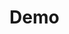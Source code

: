 # Demo

<vuep template="#example"></vuep>

<script v-pre type="text/x-template" id="example">
<style>
    main{
        width: 100%;
    }
    div{
        width: 229px; height: 139px;
        margin: auto;
        color: #f4f0ea;
        padding: 16px 29px 28px 20px;
        background: #b4a078 url('static/player_logo@2x.png') no-repeat bottom right / 78px 21px;
    }
    .block1{
        background-position: right 29px bottom 28px;
    }
    .block1:hover{
        background-color: red;
        cursor: pointer;
    }
</style>

<template>
    <main>
        <div class="block1">background-position scheme</div>
        <button @click="open()">按鈕 {{name}}</button>
    </main>
</template>

<script>
    module.exports={
        data(){
            return {
                name:"sdadasads"
            }
        },
        methods:{
            open(){
                $.gbox.open(2131);
            }
        }
    }
</script>
</script>
